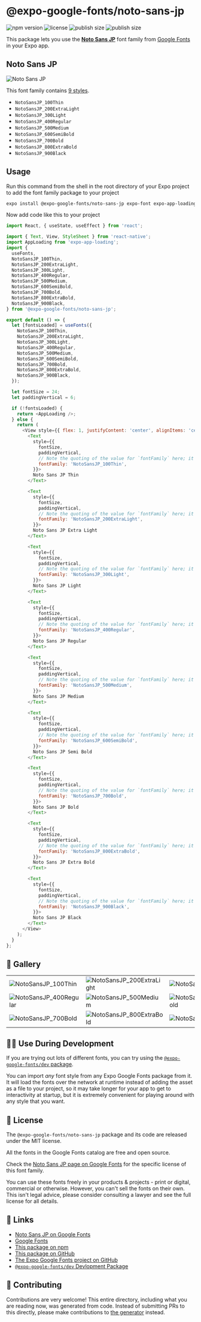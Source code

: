 # @expo-google-fonts/noto-sans-jp

![npm version](https://flat.badgen.net/npm/v/@expo-google-fonts/noto-sans-jp)
![license](https://flat.badgen.net/github/license/expo/google-fonts)
![publish size](https://flat.badgen.net/packagephobia/install/@expo-google-fonts/noto-sans-jp)
![publish size](https://flat.badgen.net/packagephobia/publish/@expo-google-fonts/noto-sans-jp)

This package lets you use the [**Noto Sans JP**](https://fonts.google.com/specimen/Noto+Sans+JP) font family from [Google Fonts](https://fonts.google.com/) in your Expo app.

## Noto Sans JP

![Noto Sans JP](./font-family.png)

This font family contains [9 styles](#-gallery).

- `NotoSansJP_100Thin`
- `NotoSansJP_200ExtraLight`
- `NotoSansJP_300Light`
- `NotoSansJP_400Regular`
- `NotoSansJP_500Medium`
- `NotoSansJP_600SemiBold`
- `NotoSansJP_700Bold`
- `NotoSansJP_800ExtraBold`
- `NotoSansJP_900Black`

## Usage

Run this command from the shell in the root directory of your Expo project to add the font family package to your project
```sh
expo install @expo-google-fonts/noto-sans-jp expo-font expo-app-loading
```

Now add code like this to your project
```js
import React, { useState, useEffect } from 'react';

import { Text, View, StyleSheet } from 'react-native';
import AppLoading from 'expo-app-loading';
import {
  useFonts,
  NotoSansJP_100Thin,
  NotoSansJP_200ExtraLight,
  NotoSansJP_300Light,
  NotoSansJP_400Regular,
  NotoSansJP_500Medium,
  NotoSansJP_600SemiBold,
  NotoSansJP_700Bold,
  NotoSansJP_800ExtraBold,
  NotoSansJP_900Black,
} from '@expo-google-fonts/noto-sans-jp';

export default () => {
  let [fontsLoaded] = useFonts({
    NotoSansJP_100Thin,
    NotoSansJP_200ExtraLight,
    NotoSansJP_300Light,
    NotoSansJP_400Regular,
    NotoSansJP_500Medium,
    NotoSansJP_600SemiBold,
    NotoSansJP_700Bold,
    NotoSansJP_800ExtraBold,
    NotoSansJP_900Black,
  });

  let fontSize = 24;
  let paddingVertical = 6;

  if (!fontsLoaded) {
    return <AppLoading />;
  } else {
    return (
      <View style={{ flex: 1, justifyContent: 'center', alignItems: 'center' }}>
        <Text
          style={{
            fontSize,
            paddingVertical,
            // Note the quoting of the value for `fontFamily` here; it expects a string!
            fontFamily: 'NotoSansJP_100Thin',
          }}>
          Noto Sans JP Thin
        </Text>

        <Text
          style={{
            fontSize,
            paddingVertical,
            // Note the quoting of the value for `fontFamily` here; it expects a string!
            fontFamily: 'NotoSansJP_200ExtraLight',
          }}>
          Noto Sans JP Extra Light
        </Text>

        <Text
          style={{
            fontSize,
            paddingVertical,
            // Note the quoting of the value for `fontFamily` here; it expects a string!
            fontFamily: 'NotoSansJP_300Light',
          }}>
          Noto Sans JP Light
        </Text>

        <Text
          style={{
            fontSize,
            paddingVertical,
            // Note the quoting of the value for `fontFamily` here; it expects a string!
            fontFamily: 'NotoSansJP_400Regular',
          }}>
          Noto Sans JP Regular
        </Text>

        <Text
          style={{
            fontSize,
            paddingVertical,
            // Note the quoting of the value for `fontFamily` here; it expects a string!
            fontFamily: 'NotoSansJP_500Medium',
          }}>
          Noto Sans JP Medium
        </Text>

        <Text
          style={{
            fontSize,
            paddingVertical,
            // Note the quoting of the value for `fontFamily` here; it expects a string!
            fontFamily: 'NotoSansJP_600SemiBold',
          }}>
          Noto Sans JP Semi Bold
        </Text>

        <Text
          style={{
            fontSize,
            paddingVertical,
            // Note the quoting of the value for `fontFamily` here; it expects a string!
            fontFamily: 'NotoSansJP_700Bold',
          }}>
          Noto Sans JP Bold
        </Text>

        <Text
          style={{
            fontSize,
            paddingVertical,
            // Note the quoting of the value for `fontFamily` here; it expects a string!
            fontFamily: 'NotoSansJP_800ExtraBold',
          }}>
          Noto Sans JP Extra Bold
        </Text>

        <Text
          style={{
            fontSize,
            paddingVertical,
            // Note the quoting of the value for `fontFamily` here; it expects a string!
            fontFamily: 'NotoSansJP_900Black',
          }}>
          Noto Sans JP Black
        </Text>
      </View>
    );
  }
};

```

## 🔡 Gallery


||||
|-|-|-|
|![NotoSansJP_100Thin](./NotoSansJP_100Thin.ttf.png)|![NotoSansJP_200ExtraLight](./NotoSansJP_200ExtraLight.ttf.png)|![NotoSansJP_300Light](./NotoSansJP_300Light.ttf.png)||
|![NotoSansJP_400Regular](./NotoSansJP_400Regular.ttf.png)|![NotoSansJP_500Medium](./NotoSansJP_500Medium.ttf.png)|![NotoSansJP_600SemiBold](./NotoSansJP_600SemiBold.ttf.png)||
|![NotoSansJP_700Bold](./NotoSansJP_700Bold.ttf.png)|![NotoSansJP_800ExtraBold](./NotoSansJP_800ExtraBold.ttf.png)|![NotoSansJP_900Black](./NotoSansJP_900Black.ttf.png)||


## 👩‍💻 Use During Development

If you are trying out lots of different fonts, you can try using the [`@expo-google-fonts/dev` package](https://github.com/expo/google-fonts/tree/master/font-packages/dev#readme).

You can import *any* font style from any Expo Google Fonts package from it. It will load the fonts
over the network at runtime instead of adding the asset as a file to your project, so it may take longer
for your app to get to interactivity at startup, but it is extremely convenient
for playing around with any style that you want.

## 📖 License

The `@expo-google-fonts/noto-sans-jp` package and its code are released under the MIT license.

All the fonts in the Google Fonts catalog are free and open source.

Check the [Noto Sans JP page on Google Fonts](https://fonts.google.com/specimen/Noto+Sans+JP) for the specific license of this font family.

You can use these fonts freely in your products & projects - print or digital, commercial or otherwise. However, you can't sell the fonts on their own. This isn't legal advice, please consider consulting a lawyer and see the full license for all details.

## 🔗 Links

- [Noto Sans JP on Google Fonts](https://fonts.google.com/specimen/Noto+Sans+JP)
- [Google Fonts](https://fonts.google.com/)
- [This package on npm](https://www.npmjs.com/package/@expo-google-fonts/noto-sans-jp)
- [This package on GitHub](https://github.com/expo/google-fonts/tree/master/font-packages/noto-sans-jp)
- [The Expo Google Fonts project on GitHub](https://github.com/expo/google-fonts)
- [`@expo-google-fonts/dev` Devlopment Package](https://github.com/expo/google-fonts/tree/master/font-packages/dev)

## 🤝 Contributing

Contributions are very welcome! This entire directory, including what you are reading now, was generated from code. Instead of submitting PRs to this directly, please make contributions to [the generator](https://github.com/expo/google-fonts/tree/master/packages/generator) instead.
